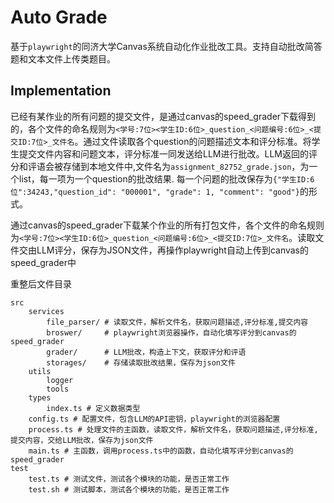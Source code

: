 # Auto Grade

基于`playwright`的同济大学Canvas系统自动化作业批改工具。支持自动批改简答题和文本文件上传类题目。

## Implementation

已经有某作业的所有问题的提交文件，是通过canvas的speed_grader下载得到的，各个文件的命名规则为`<学号:7位><学生ID:6位>_question_<问题编号:6位>_<提交ID:7位>_文件名`。通过文件读取各个question的问题描述文本和评分标准。将学生提交文件内容和问题文本，评分标准一同发送给LLM进行批改。LLM返回的评分和评语会被存储到本地文件中,文件名为`assignment_82752_grade.json`，为一个list，每一项为一个question的批改结果. 每一个问题的批改保存为`{"学生ID:6位":34243,"question_id": "000001", "grade": 1, "comment": "good"}`的形式。

通过canvas的speed_grader下载某个作业的所有打包文件，各个文件的命名规则为`<学号:7位><学生ID:6位>_question_<问题编号:6位>_<提交ID:7位>_文件名`。读取文件交由LLM评分，保存为JSON文件，再操作playwright自动上传到canvas的speed_grader中


重整后文件目录

```
src
    services
        file_parser/ # 读取文件，解析文件名，获取问题描述,评分标准,提交内容
        broswer/     # playwright浏览器操作，自动化填写评分到canvas的speed_grader
        grader/      # LLM批改，构造上下文，获取评分和评语
        storages/    # 存储读取批改结果，保存为json文件
    utils
        logger
        tools
    types
        index.ts # 定义数据类型
    config.ts # 配置文件，包含LLM的API密钥，playwright的浏览器配置
    process.ts # 处理文件的主函数，读取文件，解析文件名，获取问题描述,评分标准,提交内容，交给LLM批改，保存为json文件
    main.ts # 主函数，调用process.ts中的函数，自动化填写评分到canvas的speed_grader
test
    test.ts # 测试文件，测试各个模块的功能，是否正常工作
    test.sh # 测试脚本，测试各个模块的功能，是否正常工作
